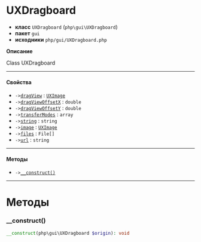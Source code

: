 # UXDragboard

- **класс** `UXDragboard` (`php\gui\UXDragboard`)
- **пакет** `gui`
- **исходники** `php/gui/UXDragboard.php`

**Описание**

Class UXDragboard

---

#### Свойства

- `->`[`dragView`](#prop-dragview) : [`UXImage`](https://github.com/jphp-group/jphp-gui-ext/blob/master/jphp-gui-ext/api-docs/classes/php/gui/UXImage.ru.md)
- `->`[`dragViewOffsetX`](#prop-dragviewoffsetx) : `double`
- `->`[`dragViewOffsetY`](#prop-dragviewoffsety) : `double`
- `->`[`transferModes`](#prop-transfermodes) : `array`
- `->`[`string`](#prop-string) : `string`
- `->`[`image`](#prop-image) : [`UXImage`](https://github.com/jphp-group/jphp-gui-ext/blob/master/jphp-gui-ext/api-docs/classes/php/gui/UXImage.ru.md)
- `->`[`files`](#prop-files) : `File[]`
- `->`[`url`](#prop-url) : `string`

---

#### Методы

- `->`[`__construct()`](#method-__construct)

---
# Методы

<a name="method-__construct"></a>

### __construct()
```php
__construct(php\gui\UXDragboard $origin): void
```